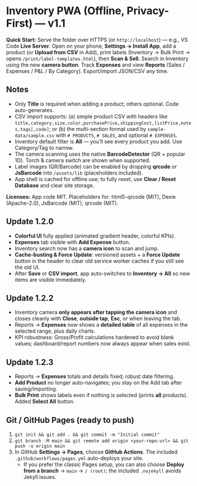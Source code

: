 # Inventory PWA (Offline, Privacy-First) — v1.1

**Quick Start:** Serve the folder over HTTPS (or `http://localhost`) — e.g., VS Code **Live Server**. Open on your phone, **Settings → Install App**, add a product (or **Upload from CSV** in Add), print labels (Inventory → Bulk Print → opens `/print/label-templates.html`), then **Scan & Sell**. Search in Inventory using the new **camera button**. Track **Expenses** and view **Reports** (Sales / Expenses / P&L / By Category). Export/import JSON/CSV any time.

## Notes
- Only **Title** is required when adding a product; others optional. Code auto-generates.
- CSV import supports: (a) simple product CSV with headers like `title,category,size,color,purchasePrice,shippingCost,listPrice,notes,tags[,code]`; or (b) the multi-section format used by `sample-data/sample.csv` with `# PRODUCTS`, `# SALES`, and optional `# EXPENSES`.
- Inventory default filter is **All** — you’ll see every product you add. Use Category/Tag to narrow.
- The camera scanning uses the native **BarcodeDetector** (QR + popular 1D). Torch & camera switch are shown when supported.
- Label images (QR/Barcode) can be enabled by dropping **qrcode** or **JsBarcode** into `/assets/lib` (placeholders included).
- App shell is cached for offline use; to fully reset, use **Clear / Reset Database** and clear site storage.

**Licenses:** App code MIT. Placeholders for: html5-qrcode (MIT), Dexie (Apache-2.0), JsBarcode (MIT), qrcode (MIT).


## Update 1.2.0
- **Colorful UI** fully applied (animated gradient header, colorful KPIs).
- **Expenses** tab visible with **Add Expense** button.
- Inventory search now has a **camera icon** to scan and jump.
- **Cache-busting & Force Update**: versioned assets + a **Force Update** button in the header to clear old service worker caches if you still see the old UI.
- After **Save** or **CSV import**, app auto-switches to **Inventory → All** so new items are visible immediately.


## Update 1.2.2
- Inventory camera **only appears after tapping the camera icon** and closes cleanly with **Close**, **outside tap**, **Esc**, or when leaving the tab.
- Reports → **Expenses** now shows a **detailed table** of all expenses in the selected range, plus daily charts.
- KPI robustness: Gross/Profit calculations hardened to avoid blank values; dashboard/report numbers now always appear when sales exist.


## Update 1.2.3
- Reports → **Expenses** totals and details fixed; robust date filtering.
- **Add Product** no longer auto-navigates; you stay on the Add tab after saving/importing.
- **Bulk Print** shows labels even if nothing is selected (prints **all** products). Added **Select All** button.


## Git / GitHub Pages (ready to push)
1. `git init && git add . && git commit -m "Initial commit"`  
2. `git branch -M main && git remote add origin <your-repo-url> && git push -u origin main`  
3. In GitHub **Settings → Pages**, choose **GitHub Actions**. The included `.github/workflows/pages.yml` auto-deploys your site.  
   - If you prefer the classic Pages setup, you can also choose **Deploy from a branch** → `main` → `/ (root)`; the included `.nojekyll` avoids Jekyll issues.
